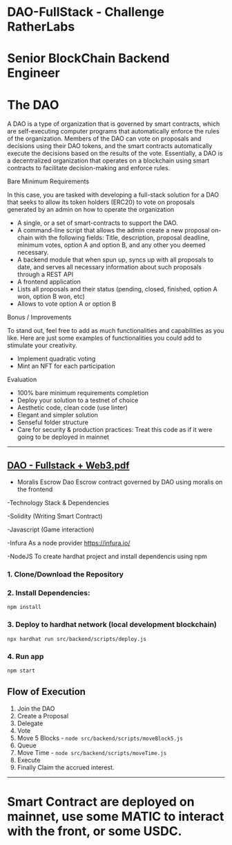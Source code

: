# DAO-FullStack - Challenge RatherLabs 
# Senior BlockChain Backend Engineer
# The DAO

A DAO is a type of organization that is governed by smart contracts, which are self-executing computer programs that automatically enforce the rules of the organization. 
Members of the DAO can vote on proposals and decisions using their DAO tokens, and the smart contracts automatically execute the decisions based on the results of the vote. Essentially, a DAO is a decentralized organization that operates on a blockchain using smart contracts to facilitate decision-making and enforce rules.

Bare Minimum Requirements

In this case, you are tasked with developing a full-stack solution for a DAO that seeks to allow its token holders (ERC20) to vote on proposals generated 
by an admin on how to operate the organization 
- A single, or a set of smart-contracts to support the DAO.
- A command-line script that allows the admin create a new proposal on-chain with the following fields: Title, description, proposal deadline, minimum votes, option A and option B, and any other you deemed necessary.
- A backend module that when spun up, syncs up with all proposals to date, and serves all necessary information about such proposals through a REST API
- A frontend application
- Lists all proposals and their status (pending, closed, finished, option A won, option B won, etc)
- Allows to vote option A or option B

Bonus / Improvements

To stand out, feel free to add as much functionalities and capabilities as you like. Here are just some examples of functionalities you could add to stimulate your creativity.
- Implement quadratic voting
- Mint an NFT for each participation

Evaluation
- 100% bare minimum requirements completion
- Deploy your solution to a testnet of choice
- Aesthetic code, clean code (use linter)
- Elegant and simpler solution
- Senseful folder structure
- Care for security & production practices: Treat this code as if it were going to be deployed in mainnet

---------------------------------------------------------------------------------------------------------------------
[DAO - Fullstack + Web3.pdf](https://github.com/gonzalolater/DAO-FullStack/files/11261829/DAO.-.Fullstack.%2B.Web3.pdf)
---------------------------------------------------------------------------------------------------------------------

- Moralis Escrow Dao
Escrow contract governed by DAO using moralis on the frontend

-Technology Stack & Dependencies

-Solidity (Writing Smart Contract)

-Javascript (Game interaction)

-Infura As a node provider https://infura.io/

-NodeJS To create hardhat project and install dependencis using npm

### 1. Clone/Download the Repository

### 2. Install Dependencies:
```
npm install
```

### 3. Deploy to hardhat network (local development blockchain)
```
npx hardhat run src/backend/scripts/deploy.js
```

### 4. Run app
```
npm start
```

## Flow of Execution

1. Join the DAO
2. Create a Proposal
3. Delegate
4. Vote
5. Move 5 Blocks - ```node src/backend/scripts/moveBlock5.js ```
6. Queue
7. Move Time - ```node src/backend/scripts/moveTime.js ```
8. Execute
9. Finally Claim the accrued interest. 

----------------------------------------------------------------------------------------------------------------

# Smart Contract are deployed on mainnet, use some MATIC to interact with the front, or some USDC.
